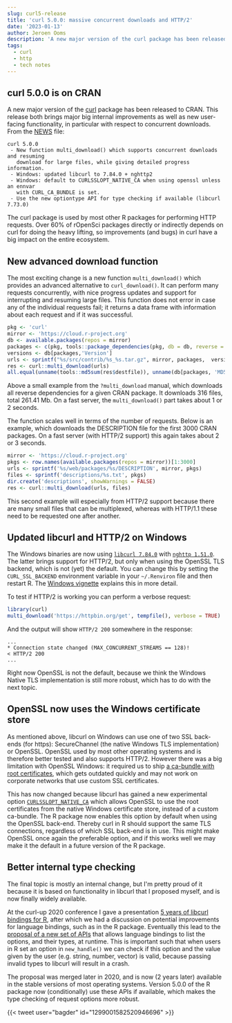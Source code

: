 ```yaml
---
slug: curl5-release
title: 'curl 5.0.0: massive concurrent downloads and HTTP/2'
date: '2023-01-13'
author: Jeroen Ooms
description: 'A new major version of the curl package has been released to CRAN. This release both brings major big internal improvements as well as new user-facing functionality, in particular with respect to concurrent downloads.'
tags:
  - curl
  - http
  - tech notes
---
```


## curl 5.0.0 is on CRAN

A new major version of the [curl](https://cran.r-project.org/web/packages/curl/index.html) package has been released to CRAN. This release both brings major big internal improvements as well as new user-facing functionality, in particular with respect to concurrent downloads. From the [NEWS](https://cran.r-project.org/web/packages/curl/NEWS) file:

```
curl 5.0.0
 - New function multi_download() which supports concurrent downloads and resuming
   download for large files, while giving detailed progress information.
 - Windows: updated libcurl to 7.84.0 + nghttp2
 - Windows: default to CURLSSLOPT_NATIVE_CA when using openssl unless an ennvar
   with CURL_CA_BUNDLE is set.
 - Use the new optiontype API for type checking if available (libcurl 7.73.0)

```

The curl package is used by most other R packages for performing HTTP requests. Over 60% of rOpenSci packages directly or indirectly depends on curl for doing the heavy lifting, so improvements (and bugs) in curl have a big impact on the entire ecosystem.

## New advanced download function

The most exciting change is a new function `multi_download()` which provides an advanced alternative to `curl_download()`. It can perform many requests concurrently, with nice progress updates and support for interrupting and resuming large files. This function does not error in case any of the individual requests fail; it returns a data frame with information about each request and if it was successful.


```r
pkg <- 'curl'
mirror <- 'https://cloud.r-project.org'
db <- available.packages(repos = mirror)
packages <- c(pkg, tools::package_dependencies(pkg, db = db, reverse = TRUE)[[pkg]])
versions <- db[packages,'Version']
urls <- sprintf("%s/src/contrib/%s_%s.tar.gz", mirror, packages,  versions)
res <- curl::multi_download(urls)
all.equal(unname(tools::md5sum(res$destfile)), unname(db[packages, 'MD5sum']))
```

Above a small example from the `?multi_download` manual, which downloads all reverse dependencies for a given CRAN package. It downloads 316 files, total 261.41 Mb. On a fast server, the `multi_download()` part takes about 1 or 2 seconds.

The function scales well in terms of the number of requests. Below is an example, which downloads the DESCRIPTION file for the first 3000 CRAN packages. On a fast server (with HTTP/2 support) this again takes about 2 or 3 seconds.

```r
mirror <- 'https://cloud.r-project.org'
pkgs <- row.names(available.packages(repos = mirror))[1:3000]
urls <- sprintf('%s/web/packages/%s/DESCRIPTION', mirror, pkgs)
files <- sprintf('descriptions/%s.txt', pkgs)
dir.create('descriptions', showWarnings = FALSE)
res <- curl::multi_download(urls, files)
```

This second example will especially from HTTP/2 support because there are many small files that can be multiplexed, whereas with HTTP/1.1 these need to be requested one after another.

## Updated libcurl and HTTP/2 on Windows

The Windows binaries are now using [`libcurl 7.84.0`](https://curl.se/changes.html#7_84_0) with [`nghttp 1.51.0`](https://github.com/nghttp2/nghttp2/releases/tag/v1.51.0). The latter brings support for HTTP/2, but only when using the OpenSSL TLS backend, which is not (yet) the default. You can change this by setting the `CURL_SSL_BACKEND` environment variable in your `~/.Renviron` file and then restart R. The [Windows vignette](https://cran.r-project.org/web/packages/curl/vignettes/windows.html) explains this in more detail.

To test if HTTP/2 is working you can perform a verbose request:

```r
library(curl)
multi_download('https://httpbin.org/get', tempfile(), verbose = TRUE)
```

And the output will show `HTTP/2 200` somewhere in the response:

```
...
* Connection state changed (MAX_CONCURRENT_STREAMS == 128)!
< HTTP/2 200
...
```

Right now OpenSSL is not the default, because we think the Windows Native TLS implementation is still more robust, which has to do with the next topic.

## OpenSSL now uses the Windows certificate store

As mentioned above, libcurl on Windows can use one of two SSL back-ends (for https): SecureChannel (the native Windows TLS implementation) or OpenSSL. OpenSSL used by most other operating systems and is therefore better tested and also supports HTTP/2. However there was a big limitation with OpenSSL Windows: it required us to ship [a ca-bundle with root certificates](https://curl.se/docs/sslcerts.html), which gets outdated quickly and may not work on corporate networks that use custom SSL certificates.

This has now changed because libcurl has gained a new experimental option [`CURLSSLOPT_NATIVE_CA`](https://curl.se/libcurl/c/CURLOPT_SSL_OPTIONS.html) which allows OpenSSL to use the root certificates from the native Windows certificate store, instead of a custom ca-bundle. The R package now enables this option by default when using the OpenSSL back-end. Thereby curl in R should support the same TLS connections, regardless of which SSL back-end is in use. This might make OpenSSL once again the preferable option, and if this works well we may make it the default in a future version of the R package.

## Better internal type checking

The final topic is mostly an internal change, but I'm pretty proud of it because it is based on functionality in libcurl that I proposed myself, and is now finally widely available.

At the curl-up 2020 conference I gave a presentation [5 years of libcurl bindings for R](https://www.youtube.com/watch?v=jGv5pugYpN0), after which we had a discussion on potential improvements for language bindings, such as in the R package. Eventually this lead to the [proposal of a new set of APIs](https://github.com/curl/curl/pull/5365) that allows language bindings to list the options, and their types, at runtime. This is important such that when users in R set an option in `new_handle()` we can check if this option and the value given by the user (e.g. string, number, vector) is valid, because passing invalid types to libcurl will result in a crash.

The proposal was merged later in 2020, and is now (2 years later) available in the stable versions of most operating systems. Version 5.0.0 of the R package now (conditionally) use these APIs if available, which makes the type checking of request options more robust.

{{< tweet user="bagder" id="1299001582520946696" >}}

